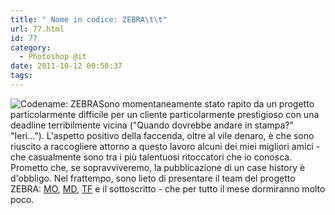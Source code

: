 ```yaml
---
title: " Nome in codice: ZEBRA\t\t"
url: 77.html
id: 77
category:
  - Photoshop @it
date: 2011-10-12 00:50:37
tags:
---
```


![Codename: ZEBRA](http://localhost:8888/wp-content/uploads/2011/10/zebra.jpg "zebra")Sono momentaneamente stato rapito da un progetto particolarmente difficile per un cliente particolarmente prestigioso con una deadline terribilmente vicina ("Quando dovrebbe andare in stampa?" "Ieri..."). L'aspetto positivo della faccenda, oltre al vile denaro, è che sono riuscito a raccogliere attorno a questo lavoro alcuni dei miei migliori amici - che casualmente sono tra i più talentuosi ritoccatori che io conosca. Prometto che, se sopravviveremo, la pubblicazione di un case history è d'obbligo. Nel frattempo, sono lieto di presentare il team del progetto ZEBRA: [MO](www.marcoolivotto.com "Marco Olivotto"), [MD](http://www.marcodiodato.com "Marco Diodato, aka Master Disaster"), [TF](http://www.cygnusdesign.eu/ "Tiziano Fruet") e il sottoscritto - che per tutto il mese dormiranno molto poco.
